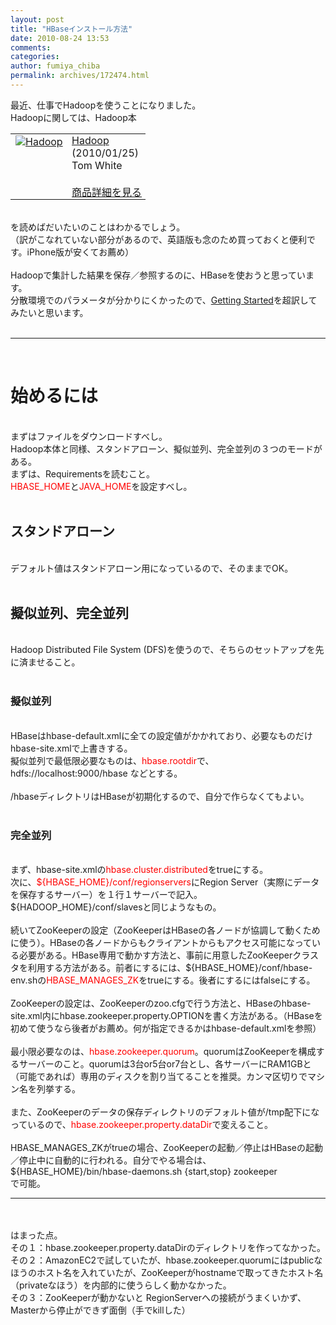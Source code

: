 ```yaml
---
layout: post
title: "HBaseインストール方法"
date: 2010-08-24 13:53
comments: 
categories: 
author: fumiya_chiba
permalink: archives/172474.html
---
```


最近、仕事でHadoopを使うことになりました。<br>
Hadoopに関しては、Hadoop本<br /><table style="width:75%;border:0;" border="0"><tr><td style="border:none;" valign="top" align="center"><a href="http://www.amazon.co.jp/exec/obidos/ASIN/487311439X/fchiba-22/ref=nosim/" target="_blank"><img src="http://ecx.images-amazon.com/images/I/51ecKX5HnQL._SL75_.jpg" alt="Hadoop" border="0"></a></td><td style="padding:0 0.4em;border:0;" valign="top"><a href="http://blog.fc2.com/goods/487311439X/fchiba-22" target="_blank">Hadoop</a><br />(2010/01/25)<br />Tom White<br /><br /><a href="http://www.amazon.co.jp/exec/obidos/ASIN/487311439X/fchiba-22/ref=nosim/" target="_blank">商品詳細を見る</a></td></tr></table><br>
を読めばだいたいのことはわかるでしょう。<br>
（訳がこなれていない部分があるので、英語版も念のため買っておくと便利です。iPhone版が安くてお薦め）<br>
<br>
Hadoopで集計した結果を保存／参照するのに、HBaseを使おうと思っています。<br>
分散環境でのパラメータが分かりにくかったので、<a href="http://hbase.apache.org/docs/current/api/overview-summary.html#getting_started" target="_blank" title="Getting Started">Getting Started</a>を超訳してみたいと思います。<br>
<br>
<hr size="1" /><br>
<h1>始めるには</h1><br>
まずはファイルをダウンロードすべし。<br>
Hadoop本体と同様、スタンドアローン、擬似並列、完全並列の３つのモードがある。<br>
まずは、Requirementsを読むこと。<br>
<span style="color:#FF0000">HBASE_HOME</span>と<span style="color:#FF0000">JAVA_HOME</span>を設定すべし。<br>
<br>
<h2>スタンドアローン</h2><br>
デフォルト値はスタンドアローン用になっているので、そのままでOK。<br>
<br>
<h2>擬似並列、完全並列</h2><br>
Hadoop Distributed File System (DFS)を使うので、そちらのセットアップを先に済ませること。<br>
<br>
<h3>擬似並列</h3><br>
HBaseはhbase-default.xmlに全ての設定値がかかれており、必要なものだけhbase-site.xmlで上書きする。<br>
擬似並列で最低限必要なものは、<span style="color:#FF0000">hbase.rootdir</span>で、hdfs://localhost:9000/hbase などとする。<br>
<br>
/hbaseディレクトリはHBaseが初期化するので、自分で作らなくてもよい。<br>
<br>
<h3>完全並列</h3><br>
まず、hbase-site.xmlの<span style="color:#FF0000">hbase.cluster.distributed</span>をtrueにする。<br>
次に、<span style="color:#FF0000">${HBASE_HOME}/conf/regionservers</span>にRegion Server（実際にデータを保存するサーバー）を１行１サーバーで記入。${HADOOP_HOME}/conf/slavesと同じようなもの。<br>
<br>
続いてZooKeeperの設定（ZooKeeperはHBaseの各ノードが協調して動くために使う）。HBaseの各ノードからもクライアントからもアクセス可能になっている必要がある。HBase専用で動かす方法と、事前に用意したZooKeeperクラスタを利用する方法がある。前者にするには、${HBASE_HOME}/conf/hbase-env.shの<span style="color:#FF0000">HBASE_MANAGES_ZK</span>をtrueにする。後者にするにはfalseにする。<br>
<br>
ZooKeeperの設定は、ZooKeeperのzoo.cfgで行う方法と、HBaseのhbase-site.xml内にhbase.zookeeper.property.OPTIONを書く方法がある。（HBaseを初めて使うなら後者がお薦め。何が指定できるかはhbase-default.xmlを参照）<br>
<br>
最小限必要なのは、<span style="color:#FF0000">hbase.zookeeper.quorum</span>。quorumはZooKeeperを構成するサーバーのこと。quorumは3台or5台or7台とし、各サーバーにRAM1GBと（可能であれば）専用のディスクを割り当てることを推奨。カンマ区切りでマシン名を列挙する。<br>
<br>
また、ZooKeeperのデータの保存ディレクトリのデフォルト値が/tmp配下になっているので、<span style="color:#FF0000">hbase.zookeeper.property.dataDir</span>で変えること。<br>
<br>
HBASE_MANAGES_ZKがtrueの場合、ZooKeeperの起動／停止はHBaseの起動／停止中に自動的に行われる。自分でやる場合は、<br>
${HBASE_HOME}/bin/hbase-daemons.sh {start,stop} zookeeper<br>
で可能。<br>
<hr size="1" /><br>
<br>
はまった点。<br>
その１：hbase.zookeeper.property.dataDirのディレクトリを作ってなかった。<br>
その２：AmazonEC2で試していたが、hbase.zookeeper.quorumにはpublicなほうのホスト名を入れていたが、ZooKeeperがhostnameで取ってきたホスト名（privateなほう）を内部的に使うらしく動かなかった。<br>
その３：ZooKeeperが動かないと RegionServerへの接続がうまくいかず、Masterから停止ができず面倒（手でkillした）<br>


